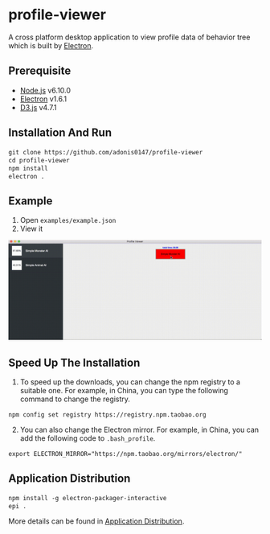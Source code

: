 # profile-viewer
A cross platform desktop application to view profile data of behavior tree which is built by [Electron](https://electron.atom.io/).

## Prerequisite
  - [Node.js](https://nodejs.org/en/) v6.10.0
  - [Electron](https://electron.atom.io/) v1.6.1
  - [D3.js](https://d3js.org/) v4.7.1
  
## Installation And Run
  ```
  git clone https://github.com/adonis0147/profile-viewer
  cd profile-viewer
  npm install
  electron .
  ```
  
## Example
  1. Open `examples/example.json`  
  2. View it
  
  ![example](https://raw.githubusercontent.com/adonis0147/profile-viewer/master/examples/example.gif)
  
## Speed Up The Installation
  1. To speed up the downloads, you can change the npm registry to a suitable one.
  For example, in China, you can type the following command to change the registry.
  ```
  npm config set registry https://registry.npm.taobao.org
  ```
  2. You can also change the Electron mirror.
  For example, in China, you can add the following code to `.bash_profile`.
  ```
  export ELECTRON_MIRROR="https://npm.taobao.org/mirrors/electron/"
  ```
  
 ## Application Distribution
  ```
  npm install -g electron-packager-interactive
  epi .
  ```
  More details can be found in [Application Distribution](https://github.com/electron/electron/blob/master/docs/tutorial/application-distribution.md).
